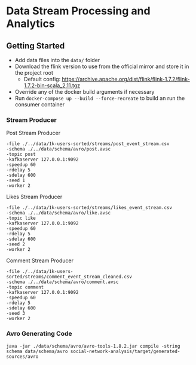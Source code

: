 # Data Stream Processing and Analytics

## Getting Started

- Add data files into the `data/` folder
- Download the flink version to use from the official mirror and store it in the project root
  - Default config: https://archive.apache.org/dist/flink/flink-1.7.2/flink-1.7.2-bin-scala_2.11.tgz
- Override any of the docker build arguments if necessary
- Run `docker-compose up --build --force-recreate` to build an run the consumer container

### Stream Producer

Post Stream Producer

```
-file ./../data/1k-users-sorted/streams/post_event_stream.csv
-schema ./../data/schema/avro/post.avsc
-topic post
-kafkaserver 127.0.0.1:9092
-speedup 60
-rdelay 5
-sdelay 600
-seed 1
-worker 2
```

Likes Stream Producer

```
-file ./../data/1k-users-sorted/streams/likes_event_stream.csv
-schema ./../data/schema/avro/like.avsc
-topic like
-kafkaserver 127.0.0.1:9092
-speedup 60
-rdelay 5
-sdelay 600
-seed 2
-worker 2
```

Comment Stream Producer

```
-file ./../data/1k-users-sorted/streams/comment_event_stream_cleaned.csv
-schema ./../data/schema/avro/comment.avsc
-topic comment
-kafkaserver 127.0.0.1:9092
-speedup 60
-rdelay 5
-sdelay 600
-seed 3
-worker 2
```

### Avro Generating Code

```
java -jar ./data/schema/avro/avro-tools-1.8.2.jar compile -string schema data/schema/avro social-network-analysis/target/generated-sources/avro
```
